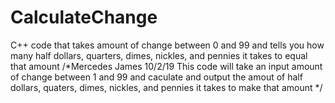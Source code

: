 # CalculateChange
C++ code that takes amount of change between 0 and 99 and tells you how many half dollars, quarters, dimes, nickles, and pennies it takes to equal that amount
/*Mercedes James
10/2/19
This code will take an input amount of change between 1 and 99 and caculate and output the amout 
of half dollars, quaters, dimes, nickles, and pennies it takes to make that amount
*/
